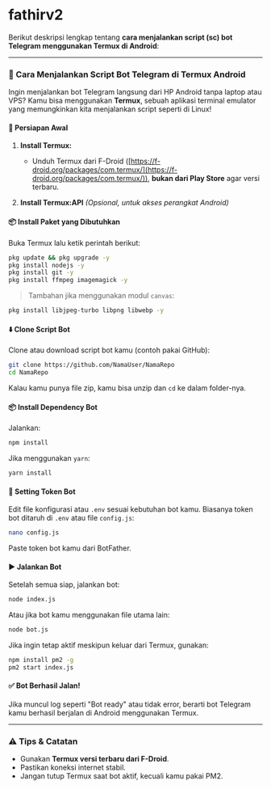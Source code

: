 # fathirv2
Berikut deskripsi lengkap tentang **cara menjalankan script (sc) bot Telegram menggunakan Termux di Android**:

---

### 📱 Cara Menjalankan Script Bot Telegram di Termux Android

Ingin menjalankan bot Telegram langsung dari HP Android tanpa laptop atau VPS? Kamu bisa menggunakan **Termux**, sebuah aplikasi terminal emulator yang memungkinkan kita menjalankan script seperti di Linux!

#### 🔧 Persiapan Awal

1. **Install Termux:**

   * Unduh Termux dari F-Droid ([https://f-droid.org/packages/com.termux/](https://f-droid.org/packages/com.termux/)), **bukan dari Play Store** agar versi terbaru.
2. **Install Termux\:API** *(Opsional, untuk akses perangkat Android)*

#### 📦 Install Paket yang Dibutuhkan

Buka Termux lalu ketik perintah berikut:

```bash
pkg update && pkg upgrade -y
pkg install nodejs -y
pkg install git -y
pkg install ffmpeg imagemagick -y
```

> Tambahan jika menggunakan modul `canvas`:

```bash
pkg install libjpeg-turbo libpng libwebp -y
```

#### ⬇️ Clone Script Bot

Clone atau download script bot kamu (contoh pakai GitHub):

```bash
git clone https://github.com/NamaUser/NamaRepo
cd NamaRepo
```

Kalau kamu punya file zip, kamu bisa unzip dan `cd` ke dalam folder-nya.

#### 📦 Install Dependency Bot

Jalankan:

```bash
npm install
```

Jika menggunakan `yarn`:

```bash
yarn install
```

#### 🔑 Setting Token Bot

Edit file konfigurasi atau `.env` sesuai kebutuhan bot kamu. Biasanya token bot ditaruh di `.env` atau file `config.js`:

```bash
nano config.js
```

Paste token bot kamu dari BotFather.

#### ▶️ Jalankan Bot

Setelah semua siap, jalankan bot:

```bash
node index.js
```

Atau jika bot kamu menggunakan file utama lain:

```bash
node bot.js
```

Jika ingin tetap aktif meskipun keluar dari Termux, gunakan:

```bash
npm install pm2 -g
pm2 start index.js
```

#### ✅ Bot Berhasil Jalan!

Jika muncul log seperti "Bot ready" atau tidak error, berarti bot Telegram kamu berhasil berjalan di Android menggunakan Termux.

---

### ⚠️ Tips & Catatan

* Gunakan **Termux versi terbaru dari F-Droid**.
* Pastikan koneksi internet stabil.
* Jangan tutup Termux saat bot aktif, kecuali kamu pakai PM2.

